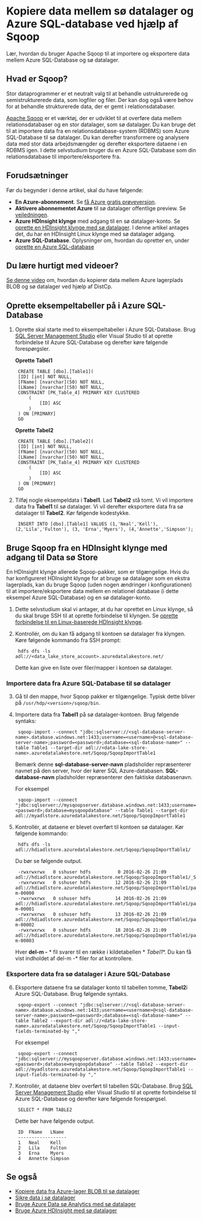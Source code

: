 <properties 
   pageTitle="Kopiere data mellem sø datalager og Azure SQL-database ved hjælp af Sqoop | Microsoft Azure"
   description="Brug Sqoop til at kopiere data mellem Azure SQL-Database og sø datalager" 
   services="data-lake-store" 
   documentationCenter="" 
   authors="nitinme" 
   manager="jhubbard" 
   editor="cgronlun"/>
 
<tags
   ms.service="data-lake-store"
   ms.devlang="na"
   ms.topic="article"
   ms.tgt_pltfrm="na"
   ms.workload="big-data" 
   ms.date="10/28/2016"
   ms.author="nitinme"/>

# <a name="copy-data-between-data-lake-store-and-azure-sql-database-using-sqoop"></a>Kopiere data mellem sø datalager og Azure SQL-database ved hjælp af Sqoop

Lær, hvordan du bruger Apache Sqoop til at importere og eksportere data mellem Azure SQL-Database og sø datalager.
 

## <a name="what-is-sqoop"></a>Hvad er Sqoop?

Stor dataprogrammer er et neutralt valg til at behandle ustrukturerede og semistrukturerede data, som logfiler og filer. Der kan dog også være behov for at behandle strukturerede data, der er gemt i relationsdatabaser.

[Apache Sqoop](https://sqoop.apache.org/docs/1.4.4/SqoopUserGuide.html) er et værktøj, der er udviklet til at overføre data mellem relationsdatabaser og en stor datalager, som sø datalager. Du kan bruge det til at importere data fra en relationsdatabase-system (RDBMS) som Azure SQL-Database til sø datalager. Du kan derefter transformere og analysere data med stor data arbejdsmængder og derefter eksportere dataene i en RDBMS igen. I dette selvstudium bruger du en Azure SQL-Database som din relationsdatabase til importere/eksportere fra.
 

## <a name="prerequisites"></a>Forudsætninger

Før du begynder i denne artikel, skal du have følgende:

- **En Azure-abonnement**. Se [få Azure gratis prøveversion](https://azure.microsoft.com/pricing/free-trial/).
- **Aktivere abonnementet Azure** til sø datalager offentlige preview. Se [vejledningen](data-lake-store-get-started-portal.md#signup). 
- **Azure HDInsight klynge** med adgang til en sø datalager-konto. Se [oprette en HDInsight klynge med sø datalager](data-lake-store-hdinsight-hadoop-use-portal.md). I denne artikel antages det, du har en HDInsight Linux klynge med sø datalager adgang.
- **Azure SQL-Database**. Oplysninger om, hvordan du opretter en, under [oprette en Azure SQL-database](../sql-database/sql-database-get-started.md)

## <a name="do-you-learn-fast-with-videos"></a>Du lære hurtigt med videoer?

[Se denne video](https://mix.office.com/watch/1butcdjxmu114) om, hvordan du kopierer data mellem Azure lagerplads BLOB og sø datalager ved hjælp af DistCp.

## <a name="create-sample-tables-in-the-azure-sql-database"></a>Oprette eksempeltabeller på i Azure SQL-Database

1. Oprette skal starte med to eksempeltabeller i Azure SQL-Database. Brug [SQL Server Management Studio](../sql-database/sql-database-connect-query-ssms.md) eller Visual Studio til at oprette forbindelse til Azure SQL-Database og derefter køre følgende forespørgsler.

    **Oprette Tabel1**

        CREATE TABLE [dbo].[Table1]( 
        [ID] [int] NOT NULL, 
        [FName] [nvarchar](50) NOT NULL, 
        [LName] [nvarchar](50) NOT NULL, 
        CONSTRAINT [PK_Table_4] PRIMARY KEY CLUSTERED 
            ( 
                [ID] ASC 
            ) 
        ) ON [PRIMARY] 
        GO

    **Oprette Tabel2**

        CREATE TABLE [dbo].[Table2]( 
        [ID] [int] NOT NULL, 
        [FName] [nvarchar](50) NOT NULL, 
        [LName] [nvarchar](50) NOT NULL, 
        CONSTRAINT [PK_Table_4] PRIMARY KEY CLUSTERED 
            ( 
                [ID] ASC 
            ) 
        ) ON [PRIMARY] 
        GO

2. Tilføj nogle eksempeldata i **Tabel1**. Lad **Tabel2** stå tomt. Vi vil importere data fra **Tabel1** til sø datalager. Vi vil derefter eksportere data fra sø datalager til **Tabel2**. Kør følgende kodestykke.

         
        INSERT INTO [dbo].[Table1] VALUES (1,'Neal','Kell'), (2,'Lila','Fulton'), (3, 'Erna','Myers'), (4,'Annette','Simpson'); 
  

## <a name="use-sqoop-from-an-hdinsight-cluster-with-access-to-data-lake-store"></a>Bruge Sqoop fra en HDInsight klynge med adgang til Data sø Store

En HDInsight klynge allerede Sqoop-pakker, som er tilgængelige. Hvis du har konfigureret HDInsight klynge for at bruge sø datalager som en ekstra lagerplads, kan du bruge Sqoop (uden nogen ændringer i konfigurationen) til at importere/eksportere data mellem en relationel database (i dette eksempel Azure SQL-Database) og en sø datalager-konto. 

1. Dette selvstudium skal vi antager, at du har oprettet en Linux klynge, så du skal bruge SSH til at oprette forbindelse til klyngen. Se [oprette forbindelse til en Linux-baserede HDInsight klynge](hdinsight-hadoop-linux-use-ssh-unix.md#connect-to-a-linux-based-hdinsight-cluster).

2. Kontrollér, om du kan få adgang til kontoen sø datalager fra klyngen. Køre følgende kommando fra SSH prompt:

        
        hdfs dfs -ls adl://<data_lake_store_account>.azuredatalakestore.net/

    Dette kan give en liste over filer/mapper i kontoen sø datalager.

### <a name="import-data-from-azure-sql-database-into-data-lake-store"></a>Importere data fra Azure SQL-Database til sø datalager

3. Gå til den mappe, hvor Sqoop pakker er tilgængelige. Typisk dette bliver på `/usr/hdp/<version>/sqoop/bin`. 

4. Importere data fra **Tabel1** på sø datalager-kontoen. Brug følgende syntaks:

        
        sqoop-import --connect "jdbc:sqlserver://<sql-database-server-name>.database.windows.net:1433;username=<username>@<sql-database-server-name>;password=<password>;database=<sql-database-name>" --table Table1 --target-dir adl://<data-lake-store-name>.azuredatalakestore.net/Sqoop/SqoopImportTable1

    Bemærk denne **sql-database-server-navn** pladsholder repræsenterer navnet på den server, hvor der kører SQL Azure-databasen. **SQL-database-navn** pladsholder repræsenterer den faktiske databasenavn.

    For eksempel

        
        sqoop-import --connect "jdbc:sqlserver://mysqoopserver.database.windows.net:1433;username=nitinme@mysqoopserver;password=<password>;database=mysqoopdatabase" --table Table1 --target-dir adl://myadlstore.azuredatalakestore.net/Sqoop/SqoopImportTable1

5. Kontrollér, at dataene er blevet overført til kontoen sø datalager. Kør følgende kommando:

        
        hdfs dfs -ls adl://hdiadlstore.azuredatalakestore.net/Sqoop/SqoopImportTable1/

    Du bør se følgende output.

        
        -rwxrwxrwx   0 sshuser hdfs          0 2016-02-26 21:09 adl://hdiadlstore.azuredatalakestore.net/Sqoop/SqoopImportTable1/_SUCCESS
        -rwxrwxrwx   0 sshuser hdfs         12 2016-02-26 21:09 adl://hdiadlstore.azuredatalakestore.net/Sqoop/SqoopImportTable1/part-m-00000
        -rwxrwxrwx   0 sshuser hdfs         14 2016-02-26 21:09 adl://hdiadlstore.azuredatalakestore.net/Sqoop/SqoopImportTable1/part-m-00001
        -rwxrwxrwx   0 sshuser hdfs         13 2016-02-26 21:09 adl://hdiadlstore.azuredatalakestore.net/Sqoop/SqoopImportTable1/part-m-00002
        -rwxrwxrwx   0 sshuser hdfs         18 2016-02-26 21:09 adl://hdiadlstore.azuredatalakestore.net/Sqoop/SqoopImportTable1/part-m-00003

    Hver **del-m -** * fil svarer til en række i kildetabellen * *Tabel1**. Du kan få vist indholdet af del-m -* filer for at kontrollere.


### <a name="export-data-from-data-lake-store-into-azure-sql-database"></a>Eksportere data fra sø datalager i Azure SQL-Database

6. Eksportere dataene fra sø datalager konto til tabellen tomme, **Tabel2**i Azure SQL-Database. Brug følgende syntaks.

        
        sqoop-export --connect "jdbc:sqlserver://<sql-database-server-name>.database.windows.net:1433;username=<username>@<sql-database-server-name>;password=<password>;database=<sql-database-name>" --table Table2 --export-dir adl://<data-lake-store-name>.azuredatalakestore.net/Sqoop/SqoopImportTable1 --input-fields-terminated-by ","

    For eksempel

        
        sqoop-export --connect "jdbc:sqlserver://mysqoopserver.database.windows.net:1433;username=nitinme@mysqoopserver;password=<password>;database=mysqoopdatabase" --table Table2 --export-dir adl://myadlstore.azuredatalakestore.net/Sqoop/SqoopImportTable1 --input-fields-terminated-by ","

6. Kontrollér, at dataene blev overført til tabellen SQL-Database. Brug [SQL Server Management Studio](../sql-database/sql-database-connect-query-ssms.md) eller Visual Studio til at oprette forbindelse til Azure SQL-Database og derefter køre følgende forespørgsel.

        
        SELECT * FROM TABLE2

    Dette bør have følgende output.

        ID  FName   LName
        ------------------
        1   Neal    Kell
        2   Lila    Fulton
        3   Erna    Myers
        4   Annette Simpson

## <a name="see-also"></a>Se også

- [Kopiere data fra Azure-lager BLOB til sø datalager](data-lake-store-copy-data-azure-storage-blob.md)
- [Sikre data i sø datalager](data-lake-store-secure-data.md)
- [Bruge Azure Data sø Analytics med sø datalager](../data-lake-analytics/data-lake-analytics-get-started-portal.md)
- [Bruge Azure HDInsight med sø datalager](data-lake-store-hdinsight-hadoop-use-portal.md)
